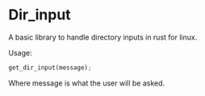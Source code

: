 # Dir_input
A basic library to handle directory inputs in rust for linux.

Usage:
```rust
get_dir_input(message);
```
Where message is what the user will be asked.

